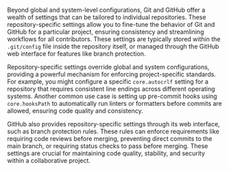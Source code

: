 Beyond global and system-level configurations, Git and GitHub offer a wealth of settings that can be tailored to individual repositories. These repository-specific settings allow you to fine-tune the behavior of Git and GitHub for a particular project, ensuring consistency and streamlining workflows for all contributors. These settings are typically stored within the `.git/config` file inside the repository itself, or managed through the GitHub web interface for features like branch protection.

Repository-specific settings override global and system configurations, providing a powerful mechanism for enforcing project-specific standards. For example, you might configure a specific `core.autocrlf` setting for a repository that requires consistent line endings across different operating systems. Another common use case is setting up pre-commit hooks using `core.hooksPath` to automatically run linters or formatters before commits are allowed, ensuring code quality and consistency.

GitHub also provides repository-specific settings through its web interface, such as branch protection rules. These rules can enforce requirements like requiring code reviews before merging, preventing direct commits to the main branch, or requiring status checks to pass before merging. These settings are crucial for maintaining code quality, stability, and security within a collaborative project.